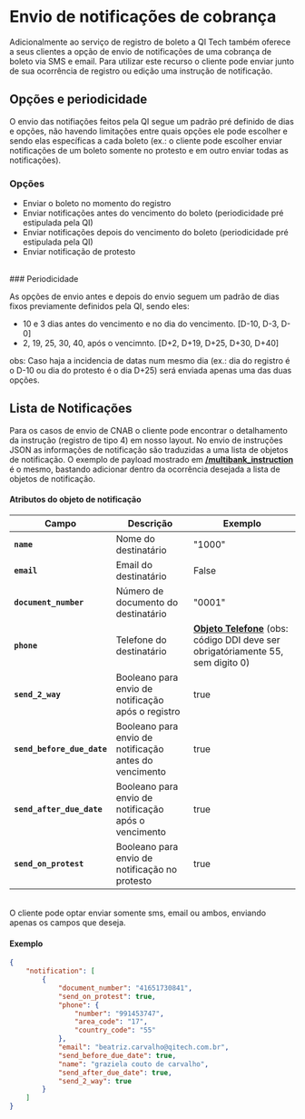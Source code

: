 # Envio de notificações de cobrança

Adicionalmente ao serviço de registro de boleto a QI Tech também oferece a seus clientes a opção de envio de notificações
de uma cobrança de boleto via SMS e email. Para utilizar este recurso o cliente pode enviar junto de sua ocorrência de registro
ou edição uma instrução de notificação.
<br>
## Opções e periodicidade

O envio das notifiações feitos pela QI segue um padrão pré definido de dias e opções, não havendo limitações 
entre quais opções ele pode escolher e sendo elas específicas a cada boleto (ex.: o cliente pode escolher
enviar notificações de um boleto somente no protesto e em outro enviar todas as notificações).
<br>
### Opções

* Enviar o boleto no momento do registro
* Enviar notificações antes do vencimento do boleto (periodicidade pré estipulada pela QI)
* Enviar notificações depois do vencimento do boleto (periodicidade pré estipulada pela QI)
* Enviar notificação de protesto
<br>
### Periodicidade

As opções de envio antes e depois do envio seguem um padrão de dias fixos previamente definidos pela QI, sendo eles:

* 10 e 3 dias antes do vencimento e no dia do vencimento. [D-10, D-3, D-0]
* 2, 19, 25, 30, 40, após o vencimnto. [D+2, D+19, D+25, D+30, D+40]

obs: Caso haja a incidencia de datas num mesmo dia (ex.: dia do registro é
o D-10 ou dia do protesto é o dia D+25) será enviada apenas uma das duas opções.
<br>
## Lista de Notificações

Para os casos de envio de CNAB o cliente pode encontrar o detalhamento
da instrução (registro de tipo 4) em nosso layout. No envio de instruções JSON as informações de notificação são traduzidas
a uma lista de objetos de notificação.
O exemplo de payload mostrado em **[/multibank_instruction](?882#instrucao_json)** é o mesmo, bastando adicionar dentro
da ocorrência desejada a lista de objetos de notificação.
<br>
#### Atributos do objeto de notificação

| Campo | Descrição | Exemplo |
|---|---|---|
| **`name`** | Nome do destinatário | "1000" |
| **`email`** | Email do destinatário | False |
| **`document_number`** | Número de documento do destinatário | "0001" |
| **`phone`**| Telefone do destinatário | **[Objeto Telefone](#objeto-telefone)** (obs: código DDI deve ser obrigatóriamente 55, sem digito 0) |
| **`send_2_way`** | Booleano para envio de notificação após o registro | true |
| **`send_before_due_date`** | Booleano para envio de notificação antes do vencimento | true |
| **`send_after_due_date`** | Booleano para envio de notificação após o vencimento | true |
| **`send_on_protest`** | Booleano para envio de notificação no protesto | true |
<br>
O cliente pode optar enviar somente sms, email ou ambos, enviando apenas os campos que deseja.
<br>

#### Exemplo

```json
{
    "notification": [
        {
            "document_number": "41651730841",
            "send_on_protest": true,
            "phone": {
                "number": "991453747",
                "area_code": "17",
                "country_code": "55"
            },
            "email": "beatriz.carvalho@qitech.com.br",
            "send_before_due_date": true,
            "name": "graziela couto de carvalho",
            "send_after_due_date": true,
            "send_2_way": true
        }
    ]
}
```
<br>